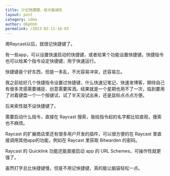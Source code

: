 ```yaml
---
title: 少记快捷键，给大脑减负
layout: post
category: idea
author: dkphhh
permalink: /2023-02-11-16-03
---
```

用Raycast以后，就很记快捷键了。

有一些app，可以设置快速启动的快捷键，或者给某个功能设置快捷键。快捷指令也可以给某个指令设定快捷键，用于快速运行。

快捷键是个好东西，但是一多乱，不光容易冲突，还容易忘。

我之前给好几个快捷指令设置过快捷键，什么快速记笔记、快速发博客，期待自己有很多灵感需要捕捉、创意需要挥洒。结果就是一个星期也用不了一次，临到要用了对着键盘一个一个按键试，试了半天没试出来，还是鼠标点点点方便。

后来索性就不设快捷键了。

需要启动什么指令，直接在 Raycast 搜索，我给指令起的名字都比较直观，搜索也不麻烦。

Raycast 的扩展商店里还有很多用户开发的插件，可以很方便的在 Raycast 里直接调用其他app的功能，例如在 Raycast 里获取 Bitwarden 的密码。

Raycast 的 Quicklink 功能还能直接启动 app 的 URL Schemes，可操作性就更强了。

虽然打字总比快捷键慢，但是不用记快捷键，真的能让脑袋轻松一点。